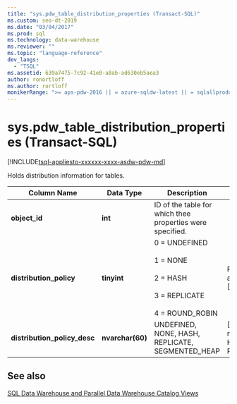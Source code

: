 ```yaml
---
title: "sys.pdw_table_distribution_properties (Transact-SQL)"
ms.custom: seo-dt-2019
ms.date: "03/04/2017"
ms.prod: sql
ms.technology: data-warehouse
ms.reviewer: ""
ms.topic: "language-reference"
dev_langs: 
  - "TSQL"
ms.assetid: 639a7475-7c92-41e0-a8ab-ad630eb5aea3
author: ronortloff
ms.author: rortloff
monikerRange: ">= aps-pdw-2016 || = azure-sqldw-latest || = sqlallproducts-allversions"
---
```

# sys.pdw_table_distribution_properties (Transact-SQL)
[!INCLUDE[tsql-appliesto-xxxxxx-xxxx-asdw-pdw-md](../../includes/tsql-appliesto-xxxxxx-xxxx-asdw-pdw-md.md)]

  Holds distribution information for tables.  
  
|Column Name|Data Type|Description|Range|  
|-----------------|---------------|-----------------|-----------|  
|**object_id**|**int**|ID of the table for which thee properties were specified.||  
|**distribution_policy**|**tinyint**|0 = UNDEFINED<br /><br /> 1 = NONE<br /><br /> 2 = HASH<br /><br /> 3 = REPLICATE<br /><br /> 4 = ROUND_ROBIN|REPLICATE only applies to [!INCLUDE[ssPDW](../../includes/sspdw-md.md)].|  
|**distribution_policy_desc**|**nvarchar(60)**|UNDEFINED, NONE, HASH, REPLICATE, SEGMENTED_HEAP|[!INCLUDE[ssSDW](../../includes/sssdw-md.md)] returns either HASH or REPLICATE.|  
  
## See also  
 [SQL Data Warehouse and Parallel Data Warehouse Catalog Views](../../relational-databases/system-catalog-views/sql-data-warehouse-and-parallel-data-warehouse-catalog-views.md)  
  
  
